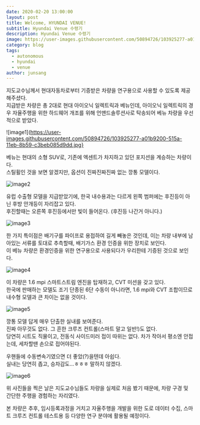 ```yaml
---
date: 2020-02-20 13:00:00
layout: post
title: Welcome, HYUNDAI VENUE!
subtitle: Hyundai Venue 수령기
description: Hyundai Venue 수령기
image: https://user-images.githubusercontent.com/50894726/103925277-a01b9200-515a-11eb-8b59-c3beb085d9dd.jpg
category: blog
tags:
  - autonomous
  - hyundai
  - venue
author: junsang
---
```

지도교수님께서 현대자동차로부터 기증받은 차량을 연구용으로 사용할 수 있도록 제공해주셨다.  
지급받은 차량은 총 2대로 현대 아이오닉 일렉트릭과 베뉴인데, 아이오닉 일렉트릭의 경우 자율주행을 위한 하드웨어 개조를 위해 언맨드솔루션사로 탁송되어 베뉴 차량을 우선적으로 받았다.

![image1](https://user-images.githubusercontent.com/50894726/103925277-a01b9200-515a-11eb-8b59-c3beb085d9dd.jpg}

베뉴는 현대의 소형 SUV로, 기존에 엑센트가 차지하고 있던 포지션을 계승하는 차량이다.  
스틸휠인 것을 보면 알겠지만, 옵션이 진짜진짜진짜 없는 깡통 모델이다.

![image2](https://user-images.githubusercontent.com/50894726/103925279-a14cbf00-515a-11eb-8f4f-55ab351bcf80.jpg)

유럽 수출형 모델을 지급받았기에, 한국 내수용과는 다르게 왼쪽 범퍼에는 후진등이 아닌 후방 안개등이 자리잡고 있다.  
후진할때는 오른쪽 후진등에서만 빛이 들어온다. (후진등 나간거 아니다.)

![image3](https://user-images.githubusercontent.com/50894726/103925281-a27dec00-515a-11eb-940a-131bb76c490c.jpg)

한 가지 특이점은 배기구를 파이프로 용접하여 길게 빼놓은 것인데, 이는 차량 내부에 남아있는 서류를 토대로 추측할때, 배기가스 환경 인증을 위한 장치로 보인다.  
이 베뉴 차량은 환경인증을 위한 연구용으로 사용되다가 우리한테 기증된 것으로 보인다.

![image4](https://user-images.githubusercontent.com/50894726/103925284-a447af80-515a-11eb-8458-3101261f4296.jpg)

이 차량은 1.6 mpi 스마트스트림 엔진을 탑재하고, CVT 미션을 갖고 있다.  
한국에 판매하는 모델도 조기 단종된 6단 수동이 아니라면, 1.6 mpi와 CVT 조합이므로 내수형 모델과 큰 차이는 없을 것이다.

![image5](https://user-images.githubusercontent.com/50894726/103925288-a4e04600-515a-11eb-807e-fe89dfa8ed6f.jpg)

깡통 모델 답게 매우 단촐한 실내를 보여준다.  
진짜 아무것도 없다. 그 흔한 크루즈 컨트롤(스마트 말고 일반!)도 없다.  
당연히 시트도 직물이고, 전동식 사이드미러 접이 따위는 없다. 차가 작아서 평소엔 안접는데, 세차할땐 손으로 접어야된다.  

우핸들에 수동변속기였으면 더 좋았(?)을텐데 아쉽다.  
실내는 당연히 좁고, 승차감도...ㅎㅎㅎ 말하지 않겠다.

![image6](https://user-images.githubusercontent.com/50894726/103925292-a578dc80-515a-11eb-9331-00795b6709a8.jpg)

위 사진들을 찍은 날은 지도교수님들도 차량을 실제로 처음 봤기 때문에, 차량 구경 및 간단한 주행을 경험하는 자리였다.  

본 차량은 추후, 임시등록과정을 거치고 자율주행을 개발을 위한 도로 데이터 수집, 스마트 크루즈 컨트롤 테스트용 등 다양한 연구 분야에 활용될 예정이다.
